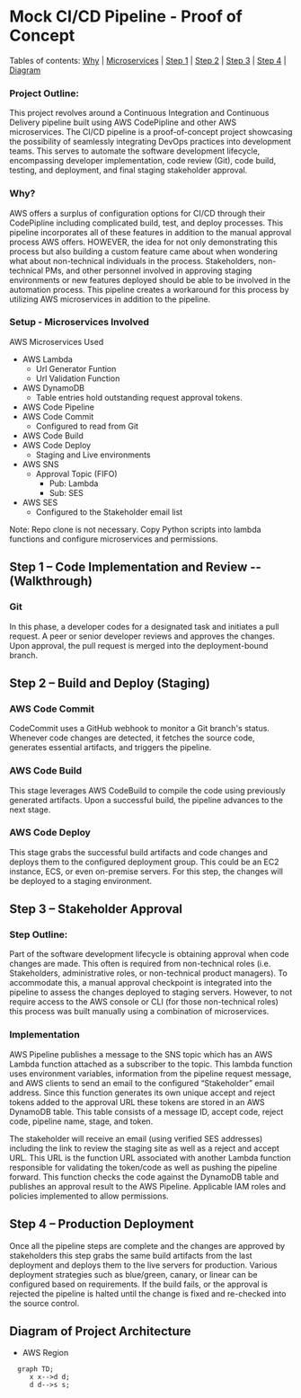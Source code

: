 # Mock CI/CD Pipeline - Proof of Concept

Tables of contents: [Why](#why) | [Microservices](#setup---microservices-involved) | [Step 1](#step-1--code-implementation-and-review------walkthrough) | [Step 2](#step-2--build-and-deploy-staging) | [Step 3](#step-3--stakeholder-approval) | [Step 4](#step-4--production-deployment) | [Diagram](#diagram-of-project-architecture)

### Project Outline: 
This project revolves around a Continuous Integration and Continuous Delivery pipeline built using AWS CodePipline and other AWS microservices. The CI/CD pipeline is a proof-of-concept project showcasing the possibility of seamlessly integrating DevOps practices into development teams. This serves to automate the software development lifecycle, encompassing developer implementation, code review (Git), code build, testing, and deployment, and final staging stakeholder approval.

### Why? 
AWS offers a surplus of configuration options for CI/CD through their CodePipline including complicated build, test, and deploy processes. This pipeline incorporates all of these features in addition to the manual approval process AWS offers. HOWEVER, the idea for not only demonstrating this process but also building a custom feature came about when wondering what about non-technical individuals in the process. Stakeholders, non-technical PMs, and other personnel involved in approving staging environments or new features deployed should be able to be involved in the automation process. This pipeline creates a workaround for this process by utilizing AWS microservices in addition to the pipeline.

### Setup - Microservices Involved

AWS Microservices Used
- AWS Lambda
    - Url Generator Funtion
    - Url Validation Function
- AWS DynamoDB
    - Table entries hold outstanding request approval tokens.
- AWS Code Pipeline
- AWS Code Commit
    - Configured to read from Git
- AWS Code Build
- AWS Code Deploy
    - Staging and Live environments
- AWS SNS 
    - Approval Topic (FIFO)
        - Pub: Lambda
        - Sub: SES
- AWS SES
    - Configured to the Stakeholder email list

Note: Repo clone is not necessary. 
Copy Python scripts into lambda functions and configure microservices and permissions.

## Step 1 – Code Implementation and Review  --  (Walkthrough)

### Git
In this phase, a developer codes for a designated task and initiates a pull request. A peer or senior developer reviews and approves the changes. Upon approval, the pull request is merged into the deployment-bound branch.

## Step 2 – Build and Deploy (Staging)

### AWS Code Commit

CodeCommit uses a GitHub webhook to monitor a Git branch's status. Whenever code changes are detected, it fetches the source code, generates essential artifacts, and triggers the pipeline.

### AWS Code Build
This stage leverages AWS CodeBuild to compile the code using previously generated artifacts. Upon a successful build, the pipeline advances to the next stage.

### AWS Code Deploy 
This stage grabs the successful build artifacts and code changes and deploys them to the configured deployment group. This could be an EC2 instance, ECS, or even on-premise servers. For this step, the changes will be deployed to a staging environment. 

## Step 3 – Stakeholder Approval

### Step Outline: 
Part of the software development lifecycle is obtaining approval when code changes are made. This often is required from non-technical roles (i.e. Stakeholders, administrative roles, or non-technical product managers). To accommodate this, a manual approval checkpoint is integrated into the pipeline to assess the changes deployed to staging servers. However, to not require access to the AWS console or CLI (for those non-technical roles) this process was built manually using a combination of microservices. 

### Implementation
AWS Pipeline publishes a message to the SNS topic which has an AWS Lambda function attached as a subscriber to the topic. This lambda function uses environment variables, information from the pipeline request message, and AWS clients to send an email to the configured “Stakeholder” email address. Since this function generates its own unique accept and reject tokens added to the approval URL these tokens are stored in an AWS DynamoDB table. This table consists of a message ID, accept code, reject code, pipeline name, stage, and token. 

The stakeholder will receive an email (using verified SES addresses) including the link to review the staging site as well as a reject and accept URL. This URL is the function URL associated with another Lambda function responsible for validating the token/code as well as pushing the pipeline forward. This function checks the code against the DynamoDB table and publishes an approval result to the AWS Pipeline. Applicable IAM roles and policies implemented to allow permissions. 

## Step 4 – Production Deployment

Once all the pipeline steps are complete and the changes are approved by stakeholders this step grabs the same build artifacts from the last deployment and deploys them to the live servers for production. Various deployment strategies such as blue/green, canary, or linear can be configured based on requirements. If the build fails, or the approval is rejected the pipeline is halted until the change is fixed and re-checked into the source control. 

## Diagram of Project Architecture

  - AWS Region 

   ```mermaid
     graph TD;
        x x-->d d;
        d d-->s s;
   ```

       